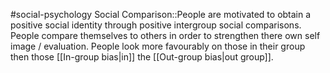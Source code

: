 #social-psychology 
Social Comparison::People are motivated to obtain a positive social identity through positive intergroup social comparisons. People compare themselves to others in order to strengthen there own self image / evaluation. People look more favourably on those in their group then those [[In-group bias|in]] the [[Out-group bias|out group]].
<!--SR:!2023-11-08,4,270-->
